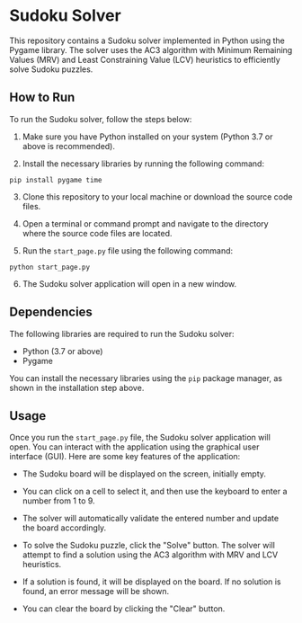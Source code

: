 
# Sudoku Solver

This repository contains a Sudoku solver implemented in Python using the Pygame library. The solver uses the AC3 algorithm with Minimum Remaining Values (MRV) and Least Constraining Value (LCV) heuristics to efficiently solve Sudoku puzzles.

## How to Run

To run the Sudoku solver, follow the steps below:

1.  Make sure you have Python installed on your system (Python 3.7 or above is recommended).
    
2.  Install the necessary libraries by running the following command:

```
pip install pygame time

```

3.  Clone this repository to your local machine or download the source code files.
    
4.  Open a terminal or command prompt and navigate to the directory where the source code files are located.
    
5.  Run the  `start_page.py`  file using the following command:
    
```
python start_page.py

```

6.  The Sudoku solver application will open in a new window.

## Dependencies

The following libraries are required to run the Sudoku solver:

-   Python (3.7 or above)
-   Pygame

You can install the necessary libraries using the  `pip`  package manager, as shown in the installation step above.

## Usage

Once you run the  `start_page.py`  file, the Sudoku solver application will open. You can interact with the application using the graphical user interface (GUI). Here are some key features of the application:

-   The Sudoku board will be displayed on the screen, initially empty.
    
-   You can click on a cell to select it, and then use the keyboard to enter a number from 1 to 9.
    
-   The solver will automatically validate the entered number and update the board accordingly.
    
-   To solve the Sudoku puzzle, click the "Solve" button. The solver will attempt to find a solution using the AC3 algorithm with MRV and LCV heuristics.
    
-   If a solution is found, it will be displayed on the board. If no solution is found, an error message will be shown.
    
-   You can clear the board by clicking the "Clear" button.
    
